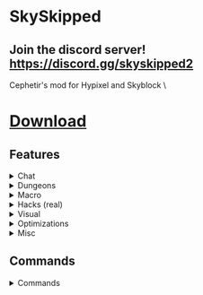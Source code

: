 # SkySkipped
## Join the discord server! https://discord.gg/skyskipped2
Cephetir's mod for Hypixel and Skyblock \

# [Download](https://github.com/nikanet-2000/SkySkipped/releases)


## Features
<details>
    <summary>Chat</summary>

### Chat
- Party Chat Swapper
    - Automatically swaps between party chat and global chat on leave/join party
- Name Ping
    - Plays sound when someone says your name in chat
- Anti gg and wc
  - Replies to "gg" and "wc"
- Chat Search
  - Searches text in whole chat
- Ban Detector
  - Says who got banned when message appears in chat
- Profile id hider
</details>

<details>
    <summary>Dungeons</summary>

### Dungeons
- Ghost blocks with restore keybind
- Auto Dungeon Leave/Auto Fragbot Invite
    - Leaves dungeon on its end
- Chest Closer
    - Auto close chests in dungeons and crystal hollows
- Mimic Killed Message On Mimic Death
    - Send mimic death text on it's death
- Watcher done ping
    - Ping when Watcher cleared
- ESPs
    - Shows esp for players, starred mobs and bats
    - Tracers option
    - Supports custom esp for custom mobs
- Admin Room Detection
  - Scans dungeon for admin room
- M3 Boss Timer
  - Says when you need to use Fire Freeze
  - Auto fire freeze
- Radius
  - Shows radius of hyperion and gyro
- Terminator Clicker
  - Spams right click when using terminator
- Blessing Display
</details>

<details>
    <summary>Macro</summary>

### Macro
- Nether Wart Macro
  - Advanced netherwart macro with many failsafes, webhook and notifications support, ban wave checker, different farm types and more!
- Sugar Cane Macro
  - Advanced sugar cane macro with many failsafes, webhook and notifications support, ban wave checker, different farm types and more!
- F11 Macro
- GUI recorder
  - Records gui clicks to replay later
- Harp Macro
- A lot of macro failsafes
- Remote Macro Controlling
  - Control macro from anywhere with discord bot
- Farming HUD
  - Render hud with some useful information
</details>

<details>
    <summary>Hacks (real)</summary>

### Hacks (real)
- Auto cofl sniper
- Block Ability
    - Blocks any item's ability
- Item Swapper With Custom Keybinds
  - Swaps items in invenory on key press (usefull for armor)
- Hotbar swapper
  - Auto swaps your hotbar
- Fast Break
  - Break additional blocks behind
- Auto Salvage
  - Salvages dungeon trash and lava fishing gear
- Remove Carpet Hitboxes
  - Makes carpets easy to come through to not accidentally flag anticheat
- Bigger Cocoa Hitboxes
  - Makes cocoa beans hitboxes bigger
- Bigger mushrooms Hitboxes
  - Makes mushrooms hitboxes bigger
- Keep Focus
  - Disables pause menu when alt tabbing
- Fastest Jerry Box Opener
  - Opens jerry boxes for you
- Fishing assist
- Hacker computer solver
- Auto attributes pickup
</details>

<details>
    <summary>Visual</summary>

### Visual
- Hide Pet's Candies
    - Hides pet's candies counter in tooltip
- Pets Overlay
    - Good-looking overlay for pets menu
    - Aura option (auto gift collect)
- Highlight Presents in Jerry Workshop
    - Highlight presents in Jerry Workshop
- Perspective Toggle
    - Activates 3rd perspective on key
- Show Unlocked Gemstone Slots On Auction
  - Make items with locked gemstone slots darker in ah
- Custom Scoreboard
    - Draw custom cool scoreboard instead of vanilla
- Trail
  - Render trail behind player when moving
- Garden Grass ESP
- Show damage always on top
  - Shows all damage text on top (good for tests)
- AOTV Display
  - Shows the block you gonna tp on with aote/aotv
</details>

<details>
    <summary>Optimizations</summary>

### Optimizations
- Hide Falling Blocks
- Hide Damage in Boss
- Hide Wither Cloak
- Optimize NEU Equipment overlay
</details>

<details>
    <summary>Misc</summary>

### Misc
- Proxies support
- Session login
- Auto Stop Fly
  - Stop flying on private island when spawned with soup
- Cookie Clicker
  - Obviously auto cookie clicker
- Zero Ping Gui
- Contanier Search
- Anti Escrow on Auction And Bin
- Fps spoofer
- Zero ping etherwarp
- Better portal
- No cursor reset
</details>

## Commands
<details>
    <summary>Commands</summary>

- /sm or /sm gui - Open config gui
- /sm keybind or /sm kb - Item swapper keybinds
- /sm pet [pet index] - Auto select pet very fast
- /sm trail [particle name] - Set particle for Trail feature
- /sm hud - Open hud editor GUI
- /sm hotbars or /sm hb [save|select|remove|list] [preset name] - Save, select or remove hotbar preset
- /sm packetThrottle - Show packet thottles amount
- /sm guirecord - Record GUI clicks to replay
- /sm reload - Reload cosmetics and custom names
- /sm github - Open official github page
- /sm help - Show full commands list
</details>

